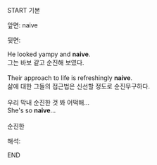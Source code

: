 START
기본

앞면:
naive


뒷면:
<div>He looked yampy and <strong>naive</strong>. </div><div>그는 바보 같고 순진해 보였다.</div><div><br></div><div>Their approach to life is refreshingly <b>naive</b>. </div><div>삶에 대한 그들의 접근법은 신선할 정도로 순진무구하다.</div><div><br></div><div><div><div>우리 막내 순진한 것 봐 어떡해...</div></div><div><div>She's so <strong>naive</strong>...</div></div></div><div><br></div><div>순진한</div>


해석:

END